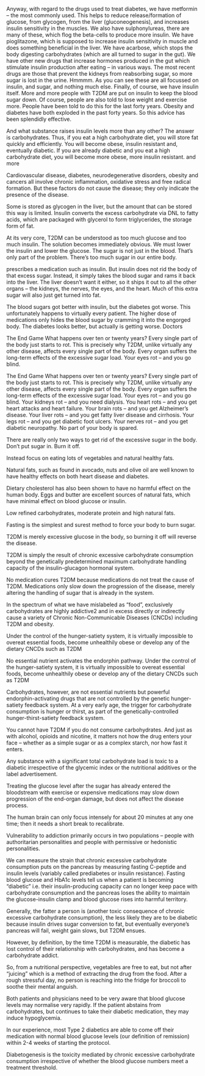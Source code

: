 Anyway, with regard to the drugs used to treat diabetes, we have metformin – the most commonly used. This helps to reduce release/formation of glucose, from glycogen, from the liver (gluconeogenesis), and increases insulin sensitivity in the muscles. We also have sulphonylureas, there are many of these, which flog the beta-cells to produce more insulin. We have pioglitazone, which is supposed to increase insulin sensitivity in muscle and does something beneficial in the liver. We have acarbose, which stops the body digesting carbohydrates (which are all turned to sugar in the gut). We have other new drugs that increase hormones produced in the gut which stimulate insulin production after eating – in various ways. The most recent drugs are those that prevent the kidneys from reabsorbing sugar, so more sugar is lost in the urine. Hmmmm. As you can see these are all focussed on insulin, and sugar, and nothing much else. Finally, of course, we have insulin itself. More and more people with T2DM are put on insulin to keep the blood sugar down. Of course, people are also told to lose weight and exercise more. People have been told to do this for the last forty years. Obesity and diabetes have both exploded in the past forty years. So this advice has been splendidly effective.


And what substance raises insulin levels more than any other? The answer is carbohydrates. Thus, if you eat a high carbohydrate diet, you will store fat quickly and efficiently. You will become obese, insulin resistant and, eventually diabetic. If you are already diabetic and you eat a high carbohydrate diet, you will become more obese, more insulin resistant. and more


Cardiovascular disease, diabetes, neurodegenerative disorders, obesity and cancers all involve chronic inflammation, oxidative stress and free radical formation. But these factors do not cause the disease; they only indicate the presence of the disease.


Some is stored as glycogen in the liver, but the amount that can be stored this way is limited. Insulin converts the excess carbohydrate via DNL to fatty acids, which are packaged with glycerol to form triglycerides, the storage form of fat.


At its very core, T2DM can be understood as too much glucose and too much insulin. The solution becomes immediately obvious. We must lower the insulin and lower the glucose. The sugar is not just in the blood. That’s only part of the problem. There’s too much sugar in our entire body.


prescribes a medication such as insulin. But insulin does not rid the body of that excess sugar. Instead, it simply takes the blood sugar and rams it back into the liver. The liver doesn’t want it either, so it ships it out to all the other organs – the kidneys, the nerves, the eyes, and the heart. Much of this extra sugar will also just get turned into fat.


The blood sugars got better with insulin, but the diabetes got worse. This unfortunately happens to virtually every patient. The higher dose of medications only hides the blood sugar by cramming it into the engorged body. The diabetes looks better, but actually is getting worse. Doctors


The End Game What happens over ten or twenty years? Every single part of the body just starts to rot. This is precisely why T2DM, unlike virtually any other disease, affects every single part of the body. Every organ suffers the long-term effects of the excessive sugar load. Your eyes rot – and you go blind.


The End Game What happens over ten or twenty years? Every single part of the body just starts to rot. This is precisely why T2DM, unlike virtually any other disease, affects every single part of the body. Every organ suffers the long-term effects of the excessive sugar load. Your eyes rot – and you go blind. Your kidneys rot – and you need dialysis. You heart rots – and you get heart attacks and heart failure. Your brain rots – and you get Alzheimer’s disease. Your liver rots – and you get fatty liver disease and cirrhosis. Your legs rot – and you get diabetic foot ulcers. Your nerves rot – and you get diabetic neuropathy. No part of your body is spared.


There are really only two ways to get rid of the excessive sugar in the body. Don’t put sugar in. Burn it off.


Instead focus on eating lots of vegetables and natural healthy fats.


Natural fats, such as found in avocado, nuts and olive oil are well known to have healthy effects on both heart disease and diabetes.


Dietary cholesterol has also been shown to have no harmful effect on the human body. Eggs and butter are excellent sources of natural fats, which have minimal effect on blood glucose or insulin.


Low refined carbohydrates, moderate protein and high natural fats.


Fasting is the simplest and surest method to force your body to burn sugar.


T2DM is merely excessive glucose in the body, so burning it off will reverse the disease.


T2DM is simply the result of chronic excessive carbohydrate consumption beyond the genetically predetermined maximum carbohydrate handling capacity of the insulin-glucagon hormonal system.


No medication cures T2DM because medications do not treat the cause of T2DM. Medications only slow down the progression of the disease, merely altering the handling of sugar that is already in the system.


In the spectrum of what we have mislabeled as “food”, exclusively carbohydrates are highly addictive2 and in excess directly or indirectly cause a variety of Chronic Non-Communicable Diseases (CNCDs) including T2DM and obesity.


Under the control of the hunger-satiety system, it is virtually impossible to overeat essential foods, become unhealthily obese or develop any of the dietary CNCDs such as T2DM


No essential nutrient activates the endorphin pathway. Under the control of the hunger-satiety system, it is virtually impossible to overeat essential foods, become unhealthily obese or develop any of the dietary CNCDs such as T2DM


Carbohydrates, however, are not essential nutrients but powerful endorphin-activating drugs that are not controlled by the genetic hunger-satiety feedback system. At a very early age, the trigger for carbohydrate consumption is hunger or thirst, as part of the genetically-controlled hunger-thirst-satiety feedback system.


You cannot have T2DM if you do not consume carbohydrates. And just as with alcohol, opioids and nicotine, it matters not how the drug enters your face – whether as a simple sugar or as a complex starch, nor how fast it enters.


Any substance with a significant total carbohydrate load is toxic to a diabetic irrespective of the glycemic index or the nutritional additives or the label advertisement.


Treating the glucose level after the sugar has already entered the bloodstream with exercise or expensive medications may slow down progression of the end-organ damage, but does not affect the disease process.


The human brain can only focus intensely for about 20 minutes at any one time; then it needs a short break to recalibrate.


Vulnerability to addiction primarily occurs in two populations – people with authoritarian personalities and people with permissive or hedonistic personalities.


We can measure the strain that chronic excessive carbohydrate consumption puts on the pancreas by measuring fasting C-peptide and insulin levels (variably called prediabetes or insulin resistance). Fasting blood glucose and HbA1c levels tell us when a patient is becoming “diabetic” i.e. their insulin-producing capacity can no longer keep pace with carbohydrate consumption and the pancreas loses the ability to maintain the glucose-insulin clamp and blood glucose rises into harmful territory.


Generally, the fatter a person is (another toxic consequence of chronic excessive carbohydrate consumption), the less likely they are to be diabetic because insulin drives sugar conversion to fat, but eventually everyone’s pancreas will fail, weight gain slows, but T2DM ensues.


However, by definition, by the time T2DM is measurable, the diabetic has lost control of their relationship with carbohydrates, and has become a carbohydrate addict.


So, from a nutritional perspective, vegetables are free to eat, but not after “juicing” which is a method of extracting the drug from the food. After a rough stressful day, no person is reaching into the fridge for broccoli to soothe their mental anguish.


Both patients and physicians need to be very aware that blood glucose levels may normalise very rapidly. If the patient abstains from carbohydrates, but continues to take their diabetic medication, they may induce hypoglycemia.


In our experience, most Type 2 diabetics are able to come off their medication with normal blood glucose levels (our definition of remission) within 2-4 weeks of starting the protocol.


Diabetogenesis is the toxicity mediated by chronic excessive carbohydrate consumption irrespective of whether the blood glucose numbers meet a treatment threshold.


